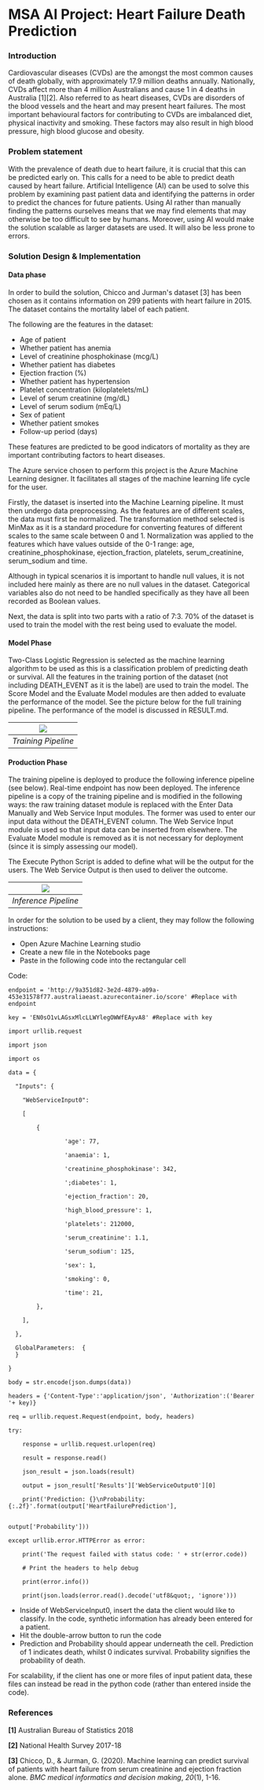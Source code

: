 # MSA AI Project: Heart Failure Death Prediction

<h3>Introduction</h3>

Cardiovascular diseases (CVDs) are the amongst the most common causes of death globally, with approximately 17.9 million deaths annually. Nationally, CVDs affect more than 4 million Australians and cause 1 in 4 deaths in Australia [1][2]. Also referred to as heart diseases, CVDs are disorders of the blood vessels and the heart and may present heart failures. The most important behavioural factors for contributing to CVDs are imbalanced diet, physical inactivity and smoking. These factors may also result in high blood pressure, high blood glucose and obesity.

<h3>Problem statement</h3>

With the prevalence of death due to heart failure, it is crucial that this can be predicted early on. This calls for a need to be able to predict death caused by heart failure. Artificial Intelligence (AI) can be used to solve this problem by examining past patient data and identifying the patterns in order to predict the chances for future patients. Using AI rather than manually finding the patterns ourselves means that we may find elements that may otherwise be too difficult to see by humans. Moreover, using AI would make the solution scalable as larger datasets are used. It will also be less prone to errors.

<h3>Solution Design &amp; Implementation</h3>

<h4>Data phase</h4>

In order to build the solution, Chicco and Jurman&#39;s dataset [3] has been chosen as it contains information on 299 patients with heart failure in 2015. The dataset contains the mortality label of each patient.

The following are the features in the dataset:

- Age of patient
- Whether patient has anemia
- Level of creatinine phosphokinase (mcg/L)
- Whether patient has diabetes
- Ejection fraction (%)
- Whether patient has hypertension
- Platelet concentration (kiloplatelets/mL)
- Level of serum creatinine (mg/dL)
- Level of serum sodium (mEq/L)
- Sex of patient
- Whether patient smokes
- Follow-up period (days)

These features are predicted to be good indicators of mortality as they are important contributing factors to heart diseases.

The Azure service chosen to perform this project is the Azure Machine Learning designer. It facilitates all stages of the machine learning life cycle for the user.

Firstly, the dataset is inserted into the Machine Learning pipeline. It must then undergo data preprocessing. As the features are of different scales, the data must first be normalized. The transformation method selected is MinMax as it is a standard procedure for converting features of different scales to the same scale between 0 and 1. Normalization was applied to the features which have values outside of the 0-1 range: age, creatinine\_phosphokinase, ejection\_fraction, platelets, serum\_creatinine, serum\_sodium and time.

Although in typical scenarios it is important to handle null values, it is not included here mainly as there are no null values in the dataset. Categorical variables also do not need to be handled specifically as they have all been recorded as Boolean values.

Next, the data is split into two parts with a ratio of 7:3. 70% of the dataset is used to train the model with the rest being used to evaluate the model.

<h4>Model Phase</h4>

Two-Class Logistic Regression is selected as the machine learning algorithm to be used as this is a classification problem of predicting death or survival. All the features in the training portion of the dataset (not including DEATH\_EVENT as it is the label) are used to train the model. The Score Model and the Evaluate Model modules are then added to evaluate the performance of the model. See the picture below for the full training pipeline. The performance of the model is discussed in RESULT.md.

| ![](https://github.com/audicar/MSA_AI_Heart_Failure_Death_Prediction/blob/main/images/training_pipeline.png) |
|:--:|
| *Training Pipeline* |

<h4>Production Phase</h4>

The training pipeline is deployed to produce the following inference pipeline (see below). Real-time endpoint has now been deployed. The inference pipeline is a copy of the training pipeline and is modified in the following ways: the raw training dataset module is replaced with the Enter Data Manually and Web Service Input modules. The former was used to enter our input data without the DEATH\_EVENT column. The Web Service Input module is used so that input data can be inserted from elsewhere. The Evaluate Model module is removed as it is not necessary for deployment (since it is simply assessing our model).

The Execute Python Script is added to define what will be the output for the users. The Web Service Output is then used to deliver the outcome.

| ![](https://github.com/audicar/MSA_AI_Heart_Failure_Death_Prediction/blob/main/images/inference_pipeline.png) |
|:--:|
| *Inference Pipeline* |

In order for the solution to be used by a client, they may follow the following instructions:

- Open Azure Machine Learning studio
- Create a new file in the Notebooks page
- Paste in the following code into the rectangular cell

Code:

    endpoint = 'http://9a351d82-3e2d-4879-a09a-453e31578f77.australiaeast.azurecontainer.io/score' #Replace with endpoint

    key = 'EN0sO1vLAGsxMlcLLWYlegOWWfEAyvA8' #Replace with key

    import urllib.request

    import json

    import os

    data = {

      "Inputs": {

        "WebServiceInput0":

        [

            {

                    'age': 77,

                    'anaemia': 1,

                    'creatinine_phosphokinase': 342,

                    ';diabetes': 1,

                    'ejection_fraction': 20,

                    'high_blood_pressure': 1,

                    'platelets': 212000,

                    'serum_creatinine': 1.1,

                    'serum_sodium': 125,

                    'sex': 1,

                    'smoking': 0,

                    'time': 21,

            },

        ],

      },

      GlobalParameters:  {
      }

    }

    body = str.encode(json.dumps(data))

    headers = {'Content-Type':'application/json', 'Authorization':('Bearer '+ key)}

    req = urllib.request.Request(endpoint, body, headers)

    try:

        response = urllib.request.urlopen(req)

        result = response.read()

        json_result = json.loads(result)

        output = json_result['Results']['WebServiceOutput0'][0]

        print('Prediction: {}\nProbability: {:.2f}'.format(output['HeartFailurePrediction'],

                                                            output['Probability']))

    except urllib.error.HTTPError as error:

        print('The request failed with status code: ' + str(error.code))

        # Print the headers to help debug

        print(error.info())

        print(json.loads(error.read().decode('utf8&quot;, 'ignore')))

- Inside of WebServiceInput0, insert the data the client would like to classify. In the code, synthetic information has already been entered for a patient.
- Hit the double-arrow button to run the code
- Prediction and Probability should appear underneath the cell. Prediction of 1 indicates death, whilst 0 indicates survival. Probability signifies the probability of death.

For scalability, if the client has one or more files of input patient data, these files can instead be read in the python code (rather than entered inside the code).

<h3>References</h3>

**[1]** Australian Bureau of Statistics 2018

**[2]** National Health Survey 2017-18

**[3]** Chicco, D., &amp; Jurman, G. (2020). Machine learning can predict survival of patients with heart failure from serum creatinine and ejection fraction alone. _BMC medical informatics and decision making_, _20_(1), 1-16.



